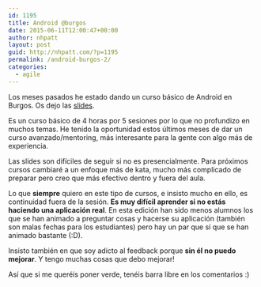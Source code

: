 ```yaml
---
id: 1195
title: Android @burgos
date: 2015-06-11T12:00:47+00:00
author: nhpatt
layout: post
guid: http://nhpatt.com/?p=1195
permalink: /android-burgos-2/
categories:
  - agile
---
```

Los meses pasados he estado dando un curso básico de Android en Burgos. Os dejo las [slides](http://kcy.me/23e0b).

Es un curso básico de 4 horas por 5 sesiones por lo que no profundizo en muchos temas. He tenido la oportunidad estos últimos meses de dar un curso avanzado/mentoring, más interesante para la gente con algo más de experiencia.

Las slides son difíciles de seguir si no es presencialmente. Para próximos cursos cambiaré a un enfoque más de kata, mucho más complicado de preparar pero creo que más efectivo dentro y fuera del aula.

Lo que **siempre** quiero en este tipo de cursos, e insisto mucho en ello, es continuidad fuera de la sesión. **Es muy difícil aprender si no estás haciendo una aplicación real**. En esta edición han sido menos alumnos los que se han animado a preguntar cosas y hacerse su aplicación (también son malas fechas para los estudiantes) pero hay un par que sí que se han animado bastante (:D).

Insisto también en que soy adicto al feedback porque **sin él no puedo mejorar**. Y tengo muchas cosas que debo mejorar!

Así que si me queréis poner verde, tenéis barra libre en los comentarios :)

